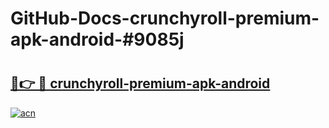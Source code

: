# GitHub-Docs-crunchyroll-premium-apk-android-#9085j

# <h2><a href="https://andorid.site?title=crunchyroll-premium-apk-android&ref=07A">🔗👉 🔴 crunchyroll-premium-apk-android</a></h2>

[![acn](https://github.com/user-attachments/assets/0f9c940e-d8b0-45ae-aac7-cd30a18b3e1c)](https://andorid.site?title=crunchyroll-premium-apk-android&ref=07A)

